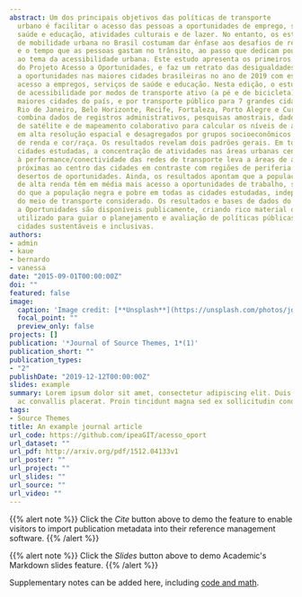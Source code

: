 ```yaml
---
abstract: Um dos principais objetivos das políticas de transporte
  urbano é facilitar o acesso das pessoas a oportunidades de emprego, serviços de
  saúde e educação, atividades culturais e de lazer. No entanto, os estudos e as políticas
  de mobilidade urbana no Brasil costumam dar ênfase aos desafios de reduzir congestionamentos
  e o tempo que as pessoas gastam no trânsito, ao passo que dedicam pouca atenção
  ao tema da acessibilidade urbana. Este estudo apresenta os primeiros resultados
  do Projeto Acesso a Oportunidades, e faz um retrato das desigualdades de acesso
  a oportunidades nas maiores cidades brasileiras no ano de 2019 com estimativas de
  acesso a empregos, serviços de saúde e educação. Nesta edição, o estudo inclui estimativas
  de acessibilidade por modos de transporte ativo (a pé e de bicicleta) para as 20
  maiores cidades do país, e por transporte público para 7 grandes cidades (São Paulo,
  Rio de Janeiro, Belo Horizonte, Recife, Fortaleza, Porto Alegre e Curitiba). O projeto
  combina dados de registros administrativos, pesquisas amostrais, dados de imagens
  de satélite e de mapeamento colaborativo para calcular os níveis de acessibilidade
  em alta resolução espacial e desagregados por grupos socioeconômicos segundo nível
  de renda e cor/raça. Os resultados revelam dois padrões gerais. Em todas as vinte
  cidades estudadas, a concentração de atividades nas áreas urbanas centrais aliada
  à performance/conectividade das redes de transporte leva a áreas de alta acessibilidade
  próximas ao centro das cidades em contraste com regiões de periferia marcadas por
  desertos de oportunidades. Ainda, os resultados apontam que a população branca e
  de alta renda têm em média mais acesso a oportunidades de trabalho, saúde e educação
  do que a população negra e pobre em todas as cidades estudadas, independentemente
  do meio de transporte considerado. Os resultados e bases de dados do Projeto Acesso
  a Oportunidades são disponíveis publicamente, criando rico material que pode ser
  utilizado para guiar o planejamento e avaliação de políticas públicas que promovam
  cidades sustentáveis e inclusivas.
authors:
- admin
- kaue
- bernardo
- vanessa
date: "2015-09-01T00:00:00Z"
doi: ""
featured: false
image:
  caption: 'Image credit: [**Unsplash**](https://unsplash.com/photos/jdD8gXaTZsc)'
  focal_point: ""
  preview_only: false
projects: []
publication: '*Journal of Source Themes, 1*(1)'
publication_short: ""
publication_types:
- "2"
publishDate: "2019-12-12T00:00:00Z"
slides: example
summary: Lorem ipsum dolor sit amet, consectetur adipiscing elit. Duis posuere tellus
  ac convallis placerat. Proin tincidunt magna sed ex sollicitudin condimentum.
tags:
- Source Themes
title: An example journal article
url_code: https://github.com/ipeaGIT/acesso_oport
url_dataset: ""
url_pdf: http://arxiv.org/pdf/1512.04133v1
url_poster: ""
url_project: ""
url_slides: ""
url_source: ""
url_video: ""
---
```


{{% alert note %}}
Click the *Cite* button above to demo the feature to enable visitors to import publication metadata into their reference management software.
{{% /alert %}}

{{% alert note %}}
Click the *Slides* button above to demo Academic's Markdown slides feature.
{{% /alert %}}

Supplementary notes can be added here, including [code and math](https://sourcethemes.com/academic/docs/writing-markdown-latex/).
